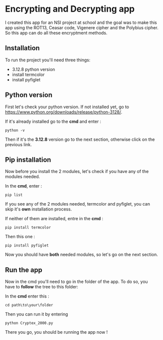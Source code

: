 # Encrypting and Decrypting app

I created this app for an NSI project at school and the goal was to make this app using the ROT13, Ceasar code, Vigenere cipher and the Polybius cipher. So this app can do all these encryptment methods.

## Installation

To run the project you'll need three things:
- 3.12.8 python version
- install termcolor
- install pyfiglet

## Python version

First let's check your python version. If not installed yet, go to https://www.python.org/downloads/release/python-3128/.

If it's already installed go to the **cmd** and enter :
~~~
python -v 
~~~
Then if it's the **3.12.8** version go to the next section, otherwise click on the previous link.

## Pip installation

Now before you install the 2 modules, let's check if you have any of the modules needed.

In the **cmd**, enter :
~~~
pip list
~~~
If you see any of the 2 modules needed, termcolor and pyfiglet, you can skip it's **own** installation process.

If neither of them are installed, entre in the **cmd** : 
~~~
pip install termcolor
~~~
Then this one :
~~~
pip install pyfiglet
~~~
Now you should have **both** needed modules, so let's go on the next section.
## Run the app

Now in the cmd you'll need to go in the folder of the app. To do so, you have to **follow** the tree to this folder:

In the **cmd** enter this : 
~~~
cd path\to\your\folder 
~~~
Then you can run it by entering 
~~~
python Cryptex_2000.py
~~~
There you go, you should be running the app now !
